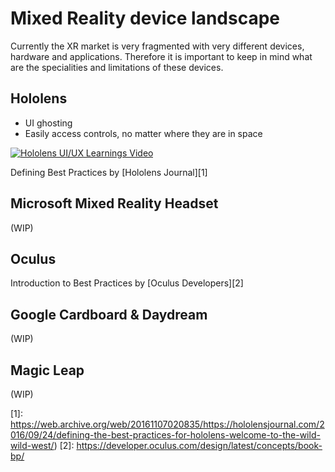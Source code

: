 # Mixed Reality device landscape

Currently the XR market is very fragmented with very different devices, hardware and applications.
Therefore it is important to keep in mind what are the specialities and limitations of these devices.


## Hololens
- UI ghosting
- Easily access controls, no matter where they are in space

[![Hololens UI/UX Learnings Video](http://img.youtube.com/vi/sX6yKHmN1qM/0.jpg)](http://www.youtube.com/watch?v=sX6yKHmN1qM "3 HoloStudio UI and Interaction Design Learnings")

Defining Best Practices by [Hololens Journal][1]

## Microsoft Mixed Reality Headset
(WIP)

## Oculus

Introduction to Best Practices by [Oculus Developers][2]

## Google Cardboard & Daydream
(WIP)


## Magic Leap
(WIP)



[1]: https://web.archive.org/web/20161107020835/https://hololensjournal.com/2016/09/24/defining-the-best-practices-for-hololens-welcome-to-the-wild-wild-west/)
[2]: https://developer.oculus.com/design/latest/concepts/book-bp/